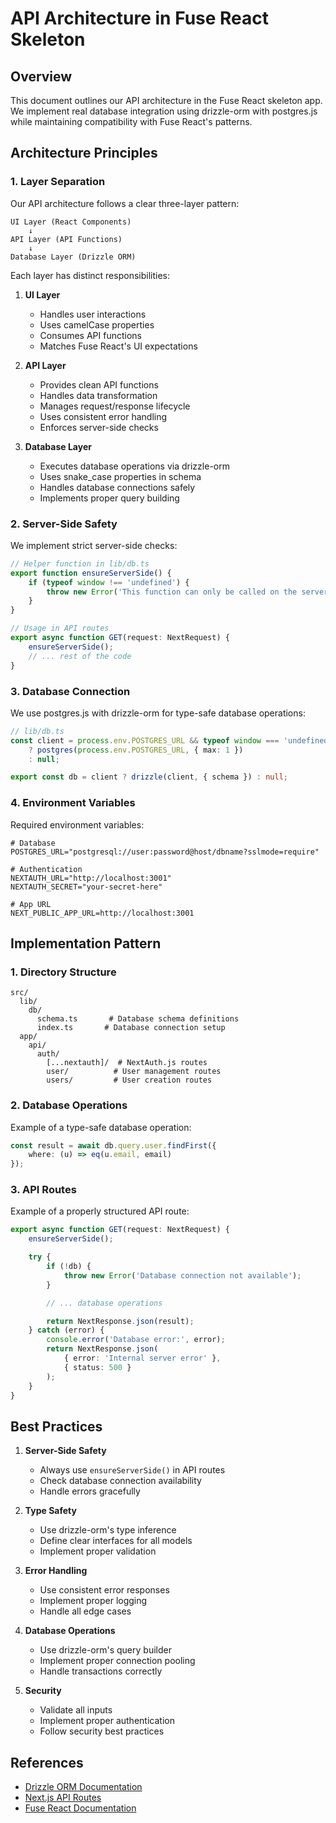 # API Architecture in Fuse React Skeleton

## Overview

This document outlines our API architecture in the Fuse React skeleton app. We implement real database integration using drizzle-orm with postgres.js while maintaining compatibility with Fuse React's patterns.

## Architecture Principles

### 1. Layer Separation

Our API architecture follows a clear three-layer pattern:

```
UI Layer (React Components)
    ↓
API Layer (API Functions)
    ↓
Database Layer (Drizzle ORM)
```

Each layer has distinct responsibilities:

1. **UI Layer**
   - Handles user interactions
   - Uses camelCase properties
   - Consumes API functions
   - Matches Fuse React's UI expectations

2. **API Layer**
   - Provides clean API functions
   - Handles data transformation
   - Manages request/response lifecycle
   - Uses consistent error handling
   - Enforces server-side checks

3. **Database Layer**
   - Executes database operations via drizzle-orm
   - Uses snake_case properties in schema
   - Handles database connections safely
   - Implements proper query building

### 2. Server-Side Safety

We implement strict server-side checks:

```typescript
// Helper function in lib/db.ts
export function ensureServerSide() {
    if (typeof window !== 'undefined') {
        throw new Error('This function can only be called on the server side');
    }
}

// Usage in API routes
export async function GET(request: NextRequest) {
    ensureServerSide();
    // ... rest of the code
}
```

### 3. Database Connection

We use postgres.js with drizzle-orm for type-safe database operations:

```typescript
// lib/db.ts
const client = process.env.POSTGRES_URL && typeof window === 'undefined' 
    ? postgres(process.env.POSTGRES_URL, { max: 1 })
    : null;

export const db = client ? drizzle(client, { schema }) : null;
```

### 4. Environment Variables

Required environment variables:

```env
# Database
POSTGRES_URL="postgresql://user:password@host/dbname?sslmode=require"

# Authentication
NEXTAUTH_URL="http://localhost:3001"
NEXTAUTH_SECRET="your-secret-here"

# App URL
NEXT_PUBLIC_APP_URL=http://localhost:3001
```

## Implementation Pattern

### 1. Directory Structure

```
src/
  lib/
    db/
      schema.ts       # Database schema definitions
      index.ts       # Database connection setup
  app/
    api/
      auth/
        [...nextauth]/  # NextAuth.js routes
        user/          # User management routes
        users/         # User creation routes
```

### 2. Database Operations

Example of a type-safe database operation:

```typescript
const result = await db.query.user.findFirst({
    where: (u) => eq(u.email, email)
});
```

### 3. API Routes

Example of a properly structured API route:

```typescript
export async function GET(request: NextRequest) {
    ensureServerSide();

    try {
        if (!db) {
            throw new Error('Database connection not available');
        }

        // ... database operations

        return NextResponse.json(result);
    } catch (error) {
        console.error('Database error:', error);
        return NextResponse.json(
            { error: 'Internal server error' },
            { status: 500 }
        );
    }
}
```

## Best Practices

1. **Server-Side Safety**
   - Always use `ensureServerSide()` in API routes
   - Check database connection availability
   - Handle errors gracefully

2. **Type Safety**
   - Use drizzle-orm's type inference
   - Define clear interfaces for all models
   - Implement proper validation

3. **Error Handling**
   - Use consistent error responses
   - Implement proper logging
   - Handle all edge cases

4. **Database Operations**
   - Use drizzle-orm's query builder
   - Implement proper connection pooling
   - Handle transactions correctly

5. **Security**
   - Validate all inputs
   - Implement proper authentication
   - Follow security best practices

## References

- [Drizzle ORM Documentation](https://orm.drizzle.team)
- [Next.js API Routes](https://nextjs.org/docs/api-routes/introduction)
- [Fuse React Documentation](https://fuse-react-nextjs-demo.fusetheme.com/documentation) 